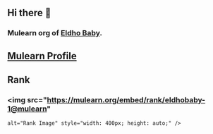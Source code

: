 ## Hi there 👋
### Mulearn org of [Eldho Baby](https://github.com/e3ob).

## [Mulearn Profile](https://app.mulearn.org/profile/eldhobaby-1@mulearn)
## Rank
### <img src="https://mulearn.org/embed/rank/eldhobaby-1@mulearn"
    alt="Rank Image" style="width: 400px; height: auto;" />

<!--

**Here are some ideas to get you started:**

🙋‍♀️ A short introduction - what is your organization all about?
🌈 Contribution guidelines - how can the community get involved?
👩‍💻 Useful resources - where can the community find your docs? Is there anything else the community should know?
🍿 Fun facts - what does your team eat for breakfast?
🧙 Remember, you can do mighty things with the power of [Markdown](https://docs.github.com/github/writing-on-github/getting-started-with-writing-and-formatting-on-github/basic-writing-and-formatting-syntax)
-->
